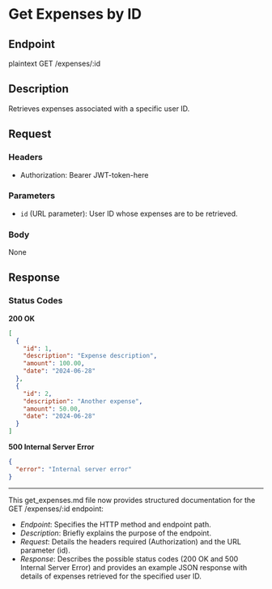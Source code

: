 
# Get Expenses by ID

## Endpoint
plaintext
GET /expenses/:id


## Description
Retrieves expenses associated with a specific user ID.

## Request
### Headers
- Authorization: Bearer JWT-token-here

### Parameters
- `id` (URL parameter): User ID whose expenses are to be retrieved.

### Body
None

## Response
### Status Codes
**200 OK**
```json
[
  {
    "id": 1,
    "description": "Expense description",
    "amount": 100.00,
    "date": "2024-06-28"
  },
  {
    "id": 2,
    "description": "Another expense",
    "amount": 50.00,
    "date": "2024-06-28"
  }
]
```

**500 Internal Server Error**
```json
{
  "error": "Internal server error"
}
```

---

This get_expenses.md file now provides structured documentation for the GET /expenses/:id endpoint:

- *Endpoint*: Specifies the HTTP method and endpoint path.
- *Description*: Briefly explains the purpose of the endpoint.
- *Request*: Details the headers required (Authorization) and the URL parameter (id).
- *Response*: Describes the possible status codes (200 OK and 500 Internal Server Error) and provides an example JSON response with details of expenses retrieved for the specified user ID.

